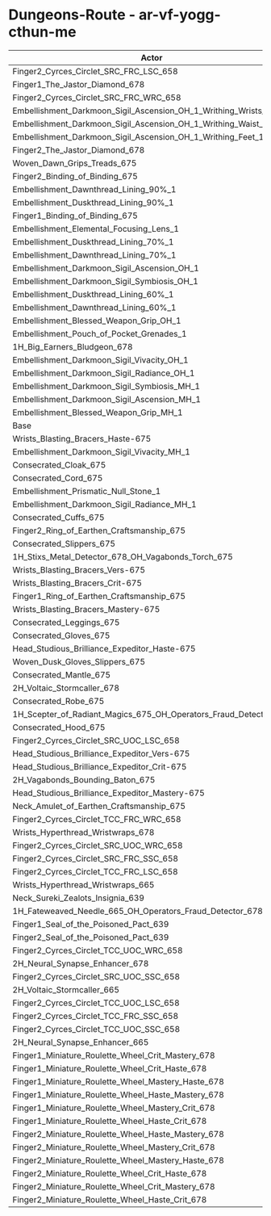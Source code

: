 # Dungeons-Route - ar-vf-yogg-cthun-me
| Actor | DPS | Increase |
|---|:---:|:---:|
|Finger2_Cyrces_Circlet_SRC_FRC_LSC_658|3069027|1.54%|
|Finger1_The_Jastor_Diamond_678|3052628|1.00%|
|Finger2_Cyrces_Circlet_SRC_FRC_WRC_658|3048630|0.86%|
|Embellishment_Darkmoon_Sigil_Ascension_OH_1_Writhing_Wrists_1|3046660|0.80%|
|Embellishment_Darkmoon_Sigil_Ascension_OH_1_Writhing_Waist_1|3046547|0.80%|
|Embellishment_Darkmoon_Sigil_Ascension_OH_1_Writhing_Feet_1|3045408|0.76%|
|Finger2_The_Jastor_Diamond_678|3043614|0.70%|
|Woven_Dawn_Grips_Treads_675|3041729|0.64%|
|Finger2_Binding_of_Binding_675|3040582|0.60%|
|Embellishment_Dawnthread_Lining_90%_1|3039831|0.57%|
|Embellishment_Duskthread_Lining_90%_1|3039326|0.56%|
|Finger1_Binding_of_Binding_675|3036451|0.46%|
|Embellishment_Elemental_Focusing_Lens_1|3036183|0.45%|
|Embellishment_Duskthread_Lining_70%_1|3035280|0.42%|
|Embellishment_Dawnthread_Lining_70%_1|3035084|0.42%|
|Embellishment_Darkmoon_Sigil_Ascension_OH_1|3034403|0.39%|
|Embellishment_Darkmoon_Sigil_Symbiosis_OH_1|3034306|0.39%|
|Embellishment_Duskthread_Lining_60%_1|3032877|0.34%|
|Embellishment_Dawnthread_Lining_60%_1|3032566|0.33%|
|Embellishment_Blessed_Weapon_Grip_OH_1|3031192|0.29%|
|Embellishment_Pouch_of_Pocket_Grenades_1|3030511|0.26%|
|1H_Big_Earners_Bludgeon_678|3030489|0.26%|
|Embellishment_Darkmoon_Sigil_Vivacity_OH_1|3027661|0.17%|
|Embellishment_Darkmoon_Sigil_Radiance_OH_1|3027424|0.16%|
|Embellishment_Darkmoon_Sigil_Symbiosis_MH_1|3027224|0.16%|
|Embellishment_Darkmoon_Sigil_Ascension_MH_1|3027093|0.15%|
|Embellishment_Blessed_Weapon_Grip_MH_1|3024142|0.05%|
|Base|3022512|0.00%|
|Wrists_Blasting_Bracers_Haste-675|3021873|-0.02%|
|Embellishment_Darkmoon_Sigil_Vivacity_MH_1|3021348|-0.04%|
|Consecrated_Cloak_675|3021034|-0.05%|
|Consecrated_Cord_675|3020694|-0.06%|
|Embellishment_Prismatic_Null_Stone_1|3020512|-0.07%|
|Embellishment_Darkmoon_Sigil_Radiance_MH_1|3020050|-0.08%|
|Consecrated_Cuffs_675|3020028|-0.08%|
|Finger2_Ring_of_Earthen_Craftsmanship_675|3019548|-0.10%|
|Consecrated_Slippers_675|3018678|-0.13%|
|1H_Stixs_Metal_Detector_678_OH_Vagabonds_Torch_675|3017907|-0.15%|
|Wrists_Blasting_Bracers_Vers-675|3017876|-0.15%|
|Wrists_Blasting_Bracers_Crit-675|3017303|-0.17%|
|Finger1_Ring_of_Earthen_Craftsmanship_675|3017003|-0.18%|
|Wrists_Blasting_Bracers_Mastery-675|3016965|-0.18%|
|Consecrated_Leggings_675|3016842|-0.19%|
|Consecrated_Gloves_675|3016439|-0.20%|
|Head_Studious_Brilliance_Expeditor_Haste-675|3015774|-0.22%|
|Woven_Dusk_Gloves_Slippers_675|3015573|-0.23%|
|Consecrated_Mantle_675|3014840|-0.25%|
|2H_Voltaic_Stormcaller_678|3014215|-0.27%|
|Consecrated_Robe_675|3011960|-0.35%|
|1H_Scepter_of_Radiant_Magics_675_OH_Operators_Fraud_Detector_678|3010967|-0.38%|
|Consecrated_Hood_675|3010387|-0.40%|
|Finger2_Cyrces_Circlet_SRC_UOC_LSC_658|3008963|-0.45%|
|Head_Studious_Brilliance_Expeditor_Vers-675|3008405|-0.47%|
|Head_Studious_Brilliance_Expeditor_Crit-675|3006301|-0.54%|
|2H_Vagabonds_Bounding_Baton_675|3005964|-0.55%|
|Head_Studious_Brilliance_Expeditor_Mastery-675|3004084|-0.61%|
|Neck_Amulet_of_Earthen_Craftsmanship_675|3003402|-0.63%|
|Finger2_Cyrces_Circlet_TCC_FRC_WRC_658|2994140|-0.94%|
|Wrists_Hyperthread_Wristwraps_678|2994108|-0.94%|
|Finger2_Cyrces_Circlet_SRC_UOC_WRC_658|2992213|-1.00%|
|Finger2_Cyrces_Circlet_SRC_FRC_SSC_658|2988603|-1.12%|
|Finger2_Cyrces_Circlet_TCC_FRC_LSC_658|2986445|-1.19%|
|Wrists_Hyperthread_Wristwraps_665|2985202|-1.23%|
|Neck_Sureki_Zealots_Insignia_639|2982541|-1.32%|
|1H_Fateweaved_Needle_665_OH_Operators_Fraud_Detector_678|2981598|-1.35%|
|Finger1_Seal_of_the_Poisoned_Pact_639|2976546|-1.52%|
|Finger2_Seal_of_the_Poisoned_Pact_639|2963842|-1.94%|
|Finger2_Cyrces_Circlet_TCC_UOC_WRC_658|2947349|-2.49%|
|2H_Neural_Synapse_Enhancer_678|2947330|-2.49%|
|Finger2_Cyrces_Circlet_SRC_UOC_SSC_658|2941183|-2.69%|
|2H_Voltaic_Stormcaller_665|2940109|-2.73%|
|Finger2_Cyrces_Circlet_TCC_UOC_LSC_658|2940074|-2.73%|
|Finger2_Cyrces_Circlet_TCC_FRC_SSC_658|2930595|-3.04%|
|Finger2_Cyrces_Circlet_TCC_UOC_SSC_658|2891716|-4.33%|
|2H_Neural_Synapse_Enhancer_665|2879663|-4.73%|
|Finger1_Miniature_Roulette_Wheel_Crit_Mastery_678|2762519|-8.60%|
|Finger1_Miniature_Roulette_Wheel_Crit_Haste_678|2762315|-8.61%|
|Finger1_Miniature_Roulette_Wheel_Mastery_Haste_678|2762295|-8.61%|
|Finger1_Miniature_Roulette_Wheel_Haste_Mastery_678|2762105|-8.62%|
|Finger1_Miniature_Roulette_Wheel_Mastery_Crit_678|2762060|-8.62%|
|Finger1_Miniature_Roulette_Wheel_Haste_Crit_678|2761993|-8.62%|
|Finger2_Miniature_Roulette_Wheel_Haste_Mastery_678|2756382|-8.80%|
|Finger2_Miniature_Roulette_Wheel_Mastery_Crit_678|2756259|-8.81%|
|Finger2_Miniature_Roulette_Wheel_Mastery_Haste_678|2756192|-8.81%|
|Finger2_Miniature_Roulette_Wheel_Crit_Haste_678|2756177|-8.81%|
|Finger2_Miniature_Roulette_Wheel_Crit_Mastery_678|2755987|-8.82%|
|Finger2_Miniature_Roulette_Wheel_Haste_Crit_678|2755778|-8.82%|
